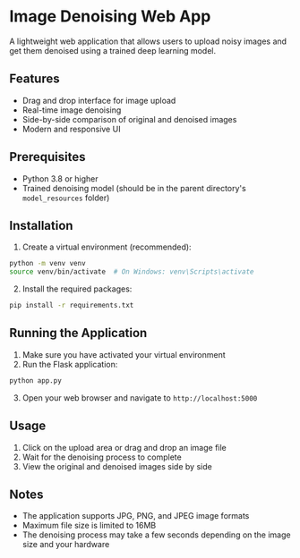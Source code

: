 # Image Denoising Web App

A lightweight web application that allows users to upload noisy images and get them denoised using a trained deep learning model.

## Features

- Drag and drop interface for image upload
- Real-time image denoising
- Side-by-side comparison of original and denoised images
- Modern and responsive UI

## Prerequisites

- Python 3.8 or higher
- Trained denoising model (should be in the parent directory's `model_resources` folder)

## Installation

1. Create a virtual environment (recommended):
```bash
python -m venv venv
source venv/bin/activate  # On Windows: venv\Scripts\activate
```

2. Install the required packages:
```bash
pip install -r requirements.txt
```

## Running the Application

1. Make sure you have activated your virtual environment
2. Run the Flask application:
```bash
python app.py
```
3. Open your web browser and navigate to `http://localhost:5000`

## Usage

1. Click on the upload area or drag and drop an image file
2. Wait for the denoising process to complete
3. View the original and denoised images side by side

## Notes

- The application supports JPG, PNG, and JPEG image formats
- Maximum file size is limited to 16MB
- The denoising process may take a few seconds depending on the image size and your hardware 